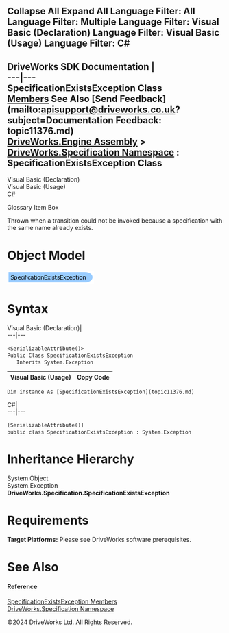        

 Collapse All Expand All  Language Filter: All  Language Filter: Multiple  Language Filter: Visual Basic (Declaration) Language Filter: Visual Basic (Usage) Language Filter: C#  
---  
DriveWorks SDK Documentation  |   
---|---  
SpecificationExistsException Class   
[Members](topic11377.md) See Also [Send Feedback](mailto:apisupport@driveworks.co.uk?subject=Documentation Feedback: topic11376.md)  
[DriveWorks.Engine Assembly](topic2156.md) > [DriveWorks.Specification Namespace](topic10764.md) : SpecificationExistsException Class  
---  
  
Visual Basic (Declaration)    
Visual Basic (Usage)    
C# 

Glossary Item Box

Thrown when a transition could not be invoked because a specification with the same name already exists. 

# Object Model

![](dotnetdiagramimages/image577.png)

# Syntax

Visual Basic (Declaration)|   
---|---  
      
    
    <SerializableAttribute()>
    Public Class SpecificationExistsException 
       Inherits System.Exception  
  
Visual Basic (Usage)| Copy Code  
---|---  
      
    
    Dim instance As [SpecificationExistsException](topic11376.md)  
  
C#|   
---|---  
      
    
    [SerializableAttribute()]
    public class SpecificationExistsException : System.Exception   
  
# Inheritance Hierarchy

System.Object  
System.Exception  
**DriveWorks.Specification.SpecificationExistsException**  


# Requirements

**Target Platforms:** Please see DriveWorks software prerequisites.

# See Also

#### Reference

[SpecificationExistsException Members](topic11377.md)   
[DriveWorks.Specification Namespace](topic10764.md)

©2024 DriveWorks Ltd. All Rights Reserved.
